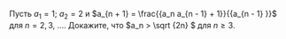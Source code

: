 Пусть $a_1 = 1$; $a_2 = 2$ и $a_{n + 1}  = \frac{{a_n a_{n - 1}  + 1}}{{a_{n - 1} }}$ для $n=2, 3,~ \ldots.$
 Докажите, что $a_n   &gt;  \sqrt {2n} $ для $n\geq3$.